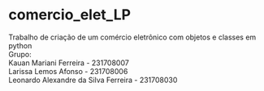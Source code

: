 # comercio_elet_LP
Trabalho de criação de um comércio eletrônico com objetos e classes em python  
Grupo:   
Kauan Mariani Ferreira - 231708007  
Larissa Lemos Afonso - 231708006  
Leonardo Alexandre da Silva Ferreira - 231708030  
